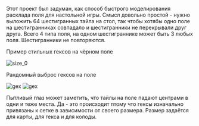 Этот проект был задуман, как способ быстрого моделирования расклада поля для настольной игры.
Смысл довольно простой - нужно выложить 64 шестигранных тайла на стол, так чтобы хотябы одно поле на шестигранниках совпадало и шестигранники не перекрывали друг друга.
Всего 4 типа поля, на одном шестиграннике может быть 3 любых поля. Шестигранники не повторяются.

Пример стильных гексов на чёрном поле

![size_0](https://github.com/iisakov/BoardGame/assets/59264679/1f041bea-973f-44a7-a90a-a5303a6e004b) 

Рандомный выброс гексов на поле

![gex](https://github.com/iisakov/BoardGame/assets/59264679/01fafe7b-6ff8-438d-8a76-fa14973988c8)
![gex](https://github.com/iisakov/BoardGame/assets/59264679/6029482e-bafb-4ee7-bf44-6a6eae5c8ecd)


Пытливый глаз может заметить, что тайлы на поле падают центрами в одни и теже места. Да - это происходит птому что гексы изначально привязаны к сетке в зависимости от своего размера. Размер задаётся для карты, для гекса и для колоды.
